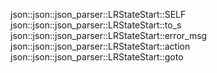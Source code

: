 json::json::json_parser::LRStateStart::SELF
json::json::json_parser::LRStateStart::to_s
json::json::json_parser::LRStateStart::error_msg
json::json::json_parser::LRStateStart::action
json::json::json_parser::LRStateStart::goto